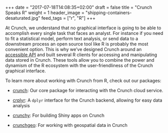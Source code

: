 +++
date = "2017-07-18T14:08:35+02:00"
draft = false
title = "Crunch Speaks R"
weight = 1
header_image = "shipping-containers-desaturated.jpg"
feed_tags = ["r", "R"]
+++

At Crunch, we understand that no graphical interface is going to be able to
accomplish every single task that faces an analyst. For instance if you need to
fit a statistical model, perform text analysis, or send data to a downstream
process an open source tool like R is probably the most convenient option. This
is why we’ve designed Crunch around an [accessible API](http://docs.crunch.io/)
and built several R clients for accessing and manipulating data stored in
Crunch. These tools allow you to combine the power and dynamism of the R
ecosystem with the user-friendliness of the Crunch graphical interface.

To learn more about working with Crunch from R, check out our packages:

-   [crunch](/r/crunch/): Our core package for interacting with the Crunch cloud
    service.

-   [crplyr](/r/crplyr): A `dplyr` interface for the
    Crunch backend, allowing for easy data analysis

-   [crunchy](/r/crunchy/): For building Shiny apps on
    Crunch

-   [crunchgeo](https://github.com/Crunch-io/crunchgeo): For working with
    geospatial data in Crunch
